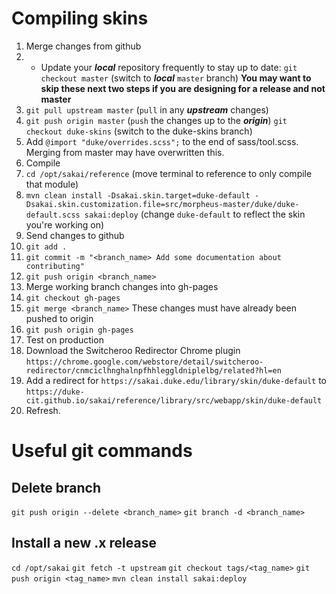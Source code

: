 # Compiling skins
1. Merge changes from github
  1. * Update your ***local*** repository frequently to stay up to date:
  `git checkout master` (switch to ***local*** `master` branch)
	**You may want to skip these next two steps if you are designing for a release and not master**
  2. `git pull upstream master` (`pull` in any ***upstream*** changes)
  3. `git push origin master` (`push` the changes up to the ***origin***)
  `git checkout duke-skins` (switch to the duke-skins branch)
2. Add `@import "duke/overrides.scss";` to the end of sass/tool.scss. Merging from master may have overwritten this.
3. Compile
  1. `cd /opt/sakai/reference` (move terminal to reference to only compile that module)
  2. `mvn clean install -Dsakai.skin.target=duke-default -Dsakai.skin.customization.file=src/morpheus-master/duke/duke-default.scss sakai:deploy` (change `duke-default` to reflect the skin you're working on)
4. Send changes to github
  1. `git add .`
  2. `git commit -m "<branch_name> Add some documentation about contributing"`
  3. `git push origin <branch_name>`
5. Merge working branch changes into gh-pages
  1. `git checkout gh-pages`
  2. `git merge <branch_name>` These changes must have already been pushed to origin
  3. `git push origin gh-pages`
6. Test on production
  1. Download the Switcheroo Redirector Chrome plugin `https://chrome.google.com/webstore/detail/switcheroo-redirector/cnmciclhnghalnpfhhleggldniplelbg/related?hl=en`
  2. Add a redirect for `https://sakai.duke.edu/library/skin/duke-default` to `https://duke-cit.github.io/sakai/reference/library/src/webapp/skin/duke-default`
  3. Refresh.

# Useful git commands
## Delete branch
`git push origin --delete <branch_name>`
`git branch -d <branch_name>`


## Install a new .x release
`cd /opt/sakai`
`git fetch -t upstream`
`git checkout tags/<tag_name>`
`git push origin <tag_name>`
`mvn clean install sakai:deploy`